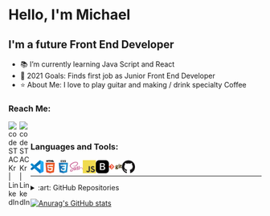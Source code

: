 # Hello, I'm Michael


## I'm a future Front End Developer

- 📚 I’m currently learning Java Script and React
- 🎯 2021 Goals: Finds first job as Junior Front End Developer
- ⭐ About Me: I love to play guitar and making / drink specialty Coffee

### Reach Me:

[<img align="left" alt="codeSTACKr | LinkedIn" width="22px" src="https://cdn.jsdelivr.net/npm/simple-icons@v3/icons/linkedin.svg" />][linkedin]
[<img align="left" alt="codeSTACKr | LinkedIn" width="22px" src="https://cdn.jsdelivr.net/npm/simple-icons@v3/icons/facebook.svg" />][Facebook]


<br />

### Languages and Tools:
<img align="left" alt="Visual Studio Code" width="26px" src="https://raw.githubusercontent.com/github/explore/80688e429a7d4ef2fca1e82350fe8e3517d3494d/topics/visual-studio-code/visual-studio-code.png" />
<img align="left" alt="HTML5" width="26px" src="https://raw.githubusercontent.com/github/explore/80688e429a7d4ef2fca1e82350fe8e3517d3494d/topics/html/html.png" />
<img align="left" alt="CSS3" width="26px" src="https://raw.githubusercontent.com/github/explore/80688e429a7d4ef2fca1e82350fe8e3517d3494d/topics/css/css.png" />
<img align="left" alt="Sass" width="26px" src="https://raw.githubusercontent.com/github/explore/80688e429a7d4ef2fca1e82350fe8e3517d3494d/topics/sass/sass.png" />
<img align="left" alt="JavaScript" width="26px" src="https://raw.githubusercontent.com/github/explore/80688e429a7d4ef2fca1e82350fe8e3517d3494d/topics/javascript/javascript.png" />
<img align="left" alt="Bootstrap" width="26px" src="bootstrap-fill.svg"/>
<img align="left" alt="Git" width="26px" src="https://raw.githubusercontent.com/github/explore/80688e429a7d4ef2fca1e82350fe8e3517d3494d/topics/git/git.png" />
<img align="left" alt="GitHub" width="26px" src="https://raw.githubusercontent.com/github/explore/78df643247d429f6cc873026c0622819ad797942/topics/github/github.png" />


<br />

---


<details>
  <summary>:art: GitHub Repositories</summary>
  
<!--START_SECTION:activity-->
1. :gem: Cosmotics  [Files](https://github.com/Michalluzniak/Cosmotics) and [Page](https://michalluzniak.github.io/Cosmotics/)
<!--END_SECTION:activity-->

</details>

[![Anurag's GitHub stats](https://github-readme-stats.vercel.app/api?username=Michalluzniak)](https://github.com/anuraghazra/github-readme-stats)



[facebook]: https://www.facebook.com/michal.luzniak
[linkedin]: https://www.linkedin.com/in/michalluzniak/
